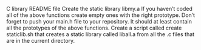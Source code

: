 C library README file 
Create the static library libmy.a
If you haven’t coded all of the above functions create empty ones with the right prototype.
Don’t forget to push your main.h file to your repository. It should at least contain all the prototypes of the above functions.
Create a script called create staticlib.sh that creates a static library called liball.a from all the .c files that are in the current directory.
